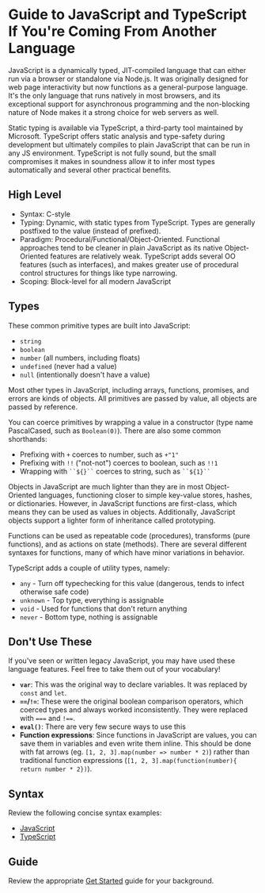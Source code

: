 # Guide to JavaScript and TypeScript If You're Coming From Another Language

JavaScript is a dynamically typed, JIT-compiled language that can either run via a browser or standalone via Node.js. It was originally designed for web page interactivity but now functions as a general-purpose language. It's the only language that runs natively in most browsers, and its exceptional support for asynchronous programming and the non-blocking nature of Node makes it a strong choice for web servers as well.

Static typing is available via TypeScript, a third-party tool maintained by Microsoft. TypeScript offers static analysis and type-safety during development but ultimately compiles to plain JavaScript that can be run in any JS environment. TypeScript is not fully sound, but the small compromises it makes in soundness allow it to infer most types automatically and several other practical benefits.

## High Level

* Syntax: C-style
* Typing: Dynamic, with static types from TypeScript. Types are generally postfixed to the value (instead of prefixed).
* Paradigm: Procedural/Functional/Object-Oriented. Functional approaches tend to be cleaner in plain JavaScript as its native Object-Oriented features are relatively weak. TypeScript adds several OO features (such as interfaces), and makes greater use of procedural control structures for things like type narrowing.
* Scoping: Block-level for all modern JavaScript

## Types

These common primitive types are built into JavaScript:

* `string`
* `boolean`
* `number` (all numbers, including floats)
* `undefined` (never had a value)
* `null` (intentionally doesn't have a value)

Most other types in JavaScript, including arrays, functions, promises, and errors are kinds of objects. All primitives are passed by value, all objects are passed by reference.

You can coerce primitives by wrapping a value in a constructor (type name PascalCased, such as `Boolean(0)`). There are also some common shorthands:

* Prefixing with `+` coerces to number, such as `+"1"`
* Prefixing with `!!` ("not-not") coerces to boolean, such as `!!1`
* Wrapping with ` ``${}`` ` coerces to string, such as ` ``${1}`` `

Objects in JavaScript are much lighter than they are in most Object-Oriented languages, functioning closer to simple key-value stores, hashes, or dictionaries. However, in JavaScript functions are first-class, which means they can be used as values in objects. Additionally, JavaScript objects support a lighter form of inheritance called prototyping.

Functions can be used as repeatable code (procedures), transforms (pure functions), and as actions on state (methods). There are several different syntaxes for functions, many of which have minor variations in behavior.

TypeScript adds a couple of utility types, namely:

* `any` - Turn off typechecking for this value (dangerous, tends to infect otherwise safe code)
* `unknown` - Top type, everything is assignable
* `void` - Used for functions that don't return anything
* `never` - Bottom type, nothing is assignable

## Don't Use These

If you've seen or written legacy JavaScript, you may have used these language features. Feel free to take them out of your vocabulary!

* **`var`**: This was the original way to declare variables. It was replaced by `const` and `let`.
* **`==`/`!=`**: These were the original boolean comparison operators, which coerced types and always worked inconsistently. They were replaced with `===` and `!==`.
* **`eval()`**: There are very few secure ways to use this
* **Function expressions**: Since functions in JavaScript are values, you can save them in variables and even write them inline. This should be done with fat arrows (eg. `[1, 2, 3].map(number => number * 2)`) rather than traditional function expressions (`[1, 2, 3].map(function(number){ return number * 2})`).

## Syntax

Review the following concise syntax examples:

* [JavaScript](https://learnxinyminutes.com/docs/javascript/)
* [TypeScript](https://learnxinyminutes.com/docs/typescript/)

## Guide

Review the appropriate [Get Started](https://www.typescriptlang.org/docs/) guide for your background.
